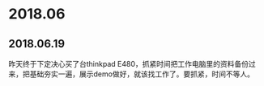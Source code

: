 # 2018.06

## 2018.06.19

昨天终于下定决心买了台thinkpad E480，抓紧时间把工作电脑里的资料备份过来，把基础夯实一遍，展示demo做好，就该找工作了。要抓紧，时间不等人。